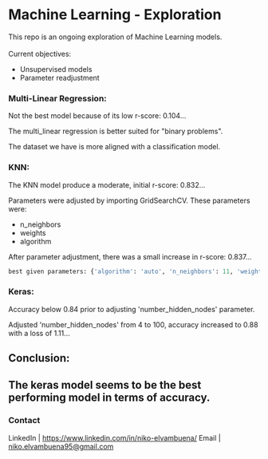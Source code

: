 # Machine Learning - Exploration
This repo is an ongoing exploration of Machine Learning models.
<br>
<br>
Current objectives:
- Unsupervised models
- Parameter readjustment

### Multi-Linear Regression:
Not the best model because of its low r-score: 0.104...

The multi_linear regression is better suited for "binary problems".

The dataset we have is more aligned with a classification model.

### KNN:
The KNN model produce a moderate, initial r-score: 0.832...

Parameters were adjusted by importing GridSearchCV.
These parameters were:
- n_neighbors
- weights
- algorithm

After parameter adjustment, there was a small increase in r-score: 0.837...
```python 
best given parameters: {'algorithm': 'auto', 'n_neighbors': 11, 'weights': 'distance'} 
```

### Keras:
Accuracy below 0.84 prior to adjusting 'number_hidden_nodes' parameter.

Adjusted 'number_hidden_nodes' from 4 to 100, accuracy increased to 0.88 with a loss of 1.11...

## Conclusion:
The <b>keras</b> model seems to be the <b>best performing</b> model in terms of accuracy.
---
### Contact
LinkedIn | https://www.linkedin.com/in/niko-elvambuena/
Email | niko.elvambuena95@gmail.com
